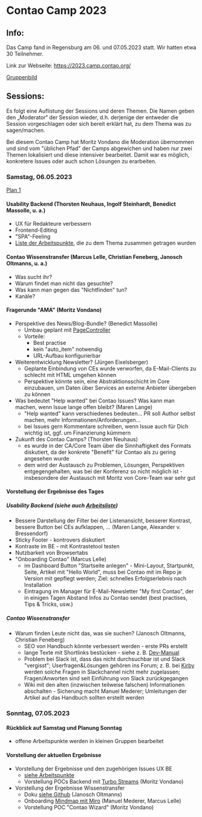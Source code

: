 # Contao Camp 2023

## Info:

Das Camp fand in Regensburg am 06. und 07.05.2023 statt. Wir hatten etwa 30 Teilnehmer.

Link zur Webseite: https://2023.camp.contao.org/

[Gruppenbild](2023_gruppenbild.jpg)

## Sessions:

Es folgt eine Auflistung der Sessions und deren Themen. Die Namen geben den
„Moderator“ der Session wieder, d.h. derjenige der entweder die Session
vorgeschlagen oder sich bereit erklärt hat, zu dem Thema was zu sagen/machen.

Bei diesem Contao Camp hat Moritz Vondano die Moderation übernommen und sind vom
"üblichen Pfad" der Camps abgewichen und haben nur zwei Themen lokalisiert und
diese intensiver bearbeitet. Damit war es möglich, konkretere Issues oder auch
schon Lösungen zu erarbeiten.

### Samstag, 06.05.2023

[Plan 1](2023_plan_tag1.jpg)

#### Usability Backend (Thorsten Neuhaus, Ingolf Steinhardt, Benedict Massolle, u. a.)

* UX für Redakteure verbessern
* Frontend-Editing
* "SPA"-Feeling
* [Liste der Arbeitspunkte](usability-backend.md), die zu dem Thema zusammen getragen wurden

#### Contao Wissenstransfer (Marcus Lelle, Christian Feneberg, Janosch Oltmanns, u. a.)

* Was sucht ihr?
* Warum findet man nicht das gesuchte?
* Was kann man gegen das "Nichtfinden" tun?
* Kanäle?

#### Fragerunde "AMA" (Moritz Vondano)

* Perspektive des News/Blog-Bundle? (Benedict Massolle)
    * Umbau geplant mit [PageController](https://docs.contao.org/dev/framework/page-controllers/)
    * Vorteile:
        * Best practise
        * kein "auto_item" notwendig
        * URL-Aufbau konfigurierbar
* Weiterentwicklung Newsletter? (Jürgen Eixelsberger)
    * Geplante Einbindung von CEs wurde verworfen, da E-Mail-Clients zu
      schlecht mit HTML umgehen können
    * Perspektive könnte sein, eine Abstraktionsschicht im Core einzubauen,
      um Daten über Services an externe Anbieter übergeben zu können
* Was bedeutet "Help wanted" bei Contao Issues? Was kann man machen, wenn Issue lange offen bleibt? (Maren Lange)
    * "Help wanted" kann verschiedenes bedeuten... PR soll Author selbst machen, mehr Informationen/Anforderungen...
    * bei Issues gern Kommentare schreiben, wenn Issue auch für Dich wichtig ist, ggf. um Finanzierung kümmern
* Zukunft des Contao Camps? (Thorsten Neuhaus)
    * es wurde in der CA/Core Team über die Sinnhaftigkeit des Formats diskutiert, da der konkrete "Benefit"
      für Contao als zu gering angesehen wurde
    * dem wird der Austausch zu Problemen, Lösungen, Perspektiven entgegengehalten, was bei der Konferenz so
      nicht möglich ist - insbesondere der Austausch mit Moritz von Core-Team war sehr gut

#### Vorstellung der Ergebnisse des Tages

##### Usability Backend (siehe auch [Arbeitsliste](usability-backend.md))

* Bessere Darstellung der Filter bei der Listenansicht, besserer Kontrast, bessere Button bei CEs
  aufklappen, ... (Maren Lange, Alexander v. Bressendorf)
* Sticky Footer - kontrovers diskutiert
* Kontraste im BE - mit Kontrastetool testen
* Nutzbarkeit von Browsertabs
* "Onboarding Contao" (Marcus Lelle)
    * im Dashboard Button "Startseite anlegen" - Mini-Layout, Startpunkt, Seite, Artikel mit "Hello World", muss bei
      Contao mit
      im Repo je Version mit gepflegt werden; Ziel: schnelles Erfolgserlebnis nach Installation
    * Eintragung im Manager für E-Mail-Newsletter "My first Contao", der in einigen Tagen Abstand Infos zu Contao sendet
      (best practises, Tips & Tricks, usw.)

##### Contao Wissenstransfer

* Warum finden Leute nicht das, was sie suchen? (Janosch Oltmanns, Christian Feneberg)
    * SEO von Handbuch könnte verbessert werden - erste PRs erstellt
    * lange Texte mit Shortlinks bestücken - siehe z.
      B. [Dev-Manual](https://docs.contao.org/dev/framework/templates/architecture/)
    * Problem bei Slack ist, dass das nicht durchsuchbar ist und Slack "vergisst"; Userfragen&Lösungen gehören ins
      Forum; z. B. bei
      [Kirby](https://getkirby.com/) werden solche Fragen in Slackchannel nicht mehr zugelassen; Fragen/Anworten sind
      seit Einführung
      von Slack zurückgegangen
    * Wiki mit den alten (inzwischen teilweise falschen) Informationen abschalten - Sicherung macht Manuel Mederer;
      Umleitungen
      der Artikel auf das Handbuch sollten erstellt werden

### Sonntag, 07.05.2023

#### Rückblick auf Samstag und Planung Sonntag

* offene Arbeitspunkte werden in kleinen Gruppen bearbeitet

#### Vorstellung der aktuellen Ergebnisse

* Vorstellung der Ergebnisse und den zugehörigen Issues UX BE
    * [siehe Arbeitspunkte](usability-backend.md)
    * Vorstellung POCs Backend mit [Turbo Streams](https://turbo.hotwired.dev/handbook/streams) (Moritz Vondano)
* Vorstellung der Ergebnisse Wissenstransfer
    * Doku [siehe Github](https://github.com/contao/docs/issues/1196) (Janosch Oltmanns)
    * Onboarding [Mindmap mit Miro](2023_camp_cto_onboarding.pdf) (Manuel Mederer, Marcus Lelle)
    * Vorstellung POC "Contao Wizard" (Moritz Vondano)
